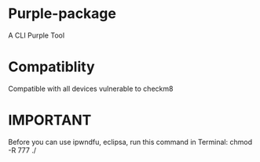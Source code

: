 # Purple-package

A CLI Purple Tool

# Compatiblity
Compatible with all devices vulnerable to checkm8

# IMPORTANT
Before you can use ipwndfu, eclipsa, run this command in Terminal:
chmod -R 777 ./

